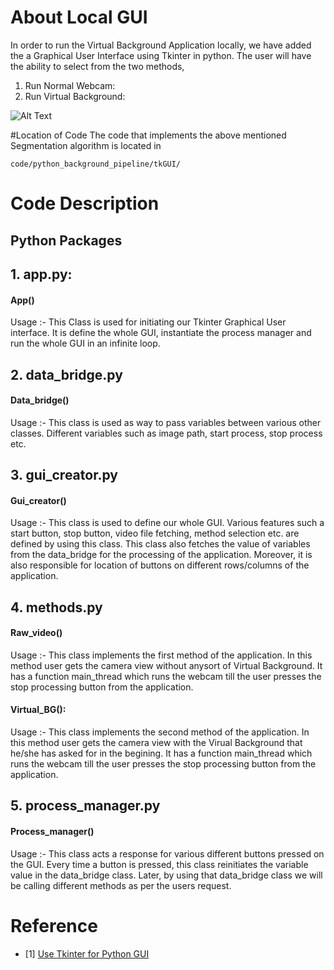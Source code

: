 # About Local GUI
In order to run the Virtual Background Application locally, we have added the a
Graphical User Interface using Tkinter in python. The user will have the ability to select from the two methods,
1. Run Normal Webcam:
2. Run Virtual Background:


![Alt Text](https://github.com/kenil-shah/Streamix/blob/master/data/readme_files/localGUI.PNG)

#Location of Code
The code that implements the above mentioned Segmentation algorithm is located in
```
code/python_background_pipeline/tkGUI/
```

# Code Description
## Python Packages
## 1. app.py:
#### App() 
Usage :- This Class is used for initiating our Tkinter Graphical User interface. 
It is define the whole GUI, instantiate the process manager and run the whole GUI in an infinite loop. 

## 2. data_bridge.py
#### Data_bridge()

Usage :- This class is used as way to pass variables between various other classes. Different variables such as image path,
start process, stop process etc.
 
## 3. gui_creator.py
#### Gui_creator() 

Usage :- This class is used to define our whole GUI. Various features such a start button, stop button, video file fetching,
method selection etc. are defined by using this class. This class also fetches the value of variables from the data_bridge for the processing 
of the application. Moreover, it is also responsible for location of buttons on different rows/columns of the application.
 
## 4. methods.py
#### Raw_video()

Usage :- This class implements the first method of the application. In this method user gets the camera view without 
anysort of Virtual Background. It has a function main_thread which runs the webcam till the user presses the stop processing button from the application. 

#### Virtual_BG():

Usage :- This class implements the second method of the application. In this method user gets the camera view with 
the Virual Background that he/she has asked for in the begining. It has a function main_thread which runs the webcam till the user presses the stop processing button from the application.
  

## 5. process_manager.py
#### Process_manager()

Usage :- This class acts a response for various different buttons pressed on the GUI. Every time a button is pressed, this class reinitiates the variable value
in the data_bridge class. Later, by using that data_bridge class we will be calling different methods as per the users request.

# Reference
- [1] [Use Tkinter for Python GUI](https://docs.python.org/3/library/tkinter.html)


